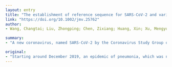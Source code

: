 ```yaml
---
layout: entry
title: "The establishment of reference sequence for SARS-CoV-2 and variation analysis"
link: "https://doi.org/10.1002/jmv.25762"
author:
- Wang, Changtai; Liu, Zhongping; Chen, Zixiang; Huang, Xin; Xu, Mengyuan; He, Tengfei; Zhang, Zhenhua

summary:
- "A new coronavirus, named SARS-CoV-2 by the Coronavirus Study Group of the International Committee on Taxonomy of Viruses (ICTV) was soon found to be the cause. At present, the sensitivity of clinical nucleic acid detection is limited. It is still unclear whether it is related to genetic variation. The homology among all viral strains was generally high, among them 99.99% (99.91%-100%) at the nucleotide level, 99."

original:
- "Starting around December 2019, an epidemic of pneumonia, which was named COVID-19 by World Health Organization (WHO), broke out in Wuhan, China, and is spreading throughout the world. A new coronavirus, named SARS-CoV-2 by the Coronavirus Study Group of the International Committee on Taxonomy of Viruses (ICTV) was soon found to be the cause. At present, the sensitivity of clinical nucleic acid detection is limited, and it is still unclear whether it is related to genetic variation. In this study, we retrieved 95 full-length genomic sequences of SARAS-CoV-2 strains from the NCBI and GISAID databases, established the reference sequence by conducting multiple sequence alignment and phylogenetic analyses, and analyzed sequence variations along the SARS-CoV-2 genome. The homology among all viral strains was generally high, among them 99.99% (99.91%-100%) at the nucleotide level, 99.99% (99.79%-100%) at the amino acid level. Although overall variation in ORF regions is low, 13 variation sites in 1a, 1b, S, 3a, M, 8, and N regions were identified, among which positions nt28144 in ORF 8 and nt8782 in ORF 1a showed mutation rate of 30.53% (29/95) and 29.47% (28/95) respectively. These findings suggested that there may be selective mutations in SARS-COV-2, and it is necessary to avoid certain regions when designing primers and probes. Establishment of the reference sequence for SARS-CoV-2 could benefit not only biological study of this virus but also diagnosis, clinical monitoring and intervention of SARS-CoV-2 infection in the future. This article is protected by copyright. All rights reserved."
---
```


